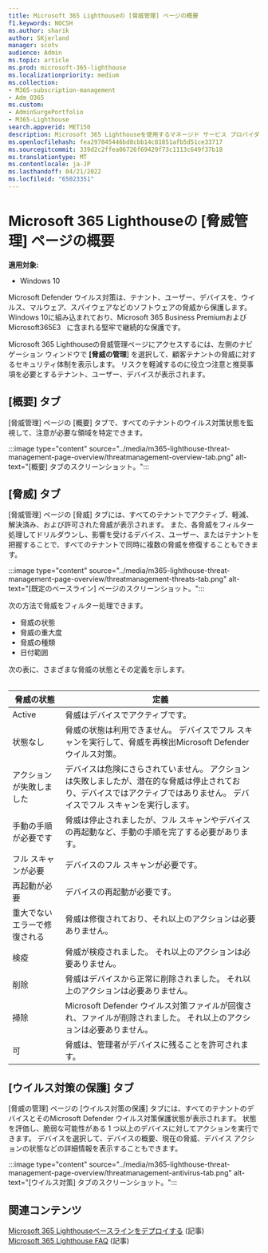 ```yaml
---
title: Microsoft 365 Lighthouseの [脅威管理] ページの概要
f1.keywords: NOCSH
ms.author: sharik
author: SKjerland
manager: scotv
audience: Admin
ms.topic: article
ms.prod: microsoft-365-lighthouse
ms.localizationpriority: medium
ms.collection:
- M365-subscription-management
- Adm_O365
ms.custom:
- AdminSurgePortfolio
- M365-Lighthouse
search.appverid: MET150
description: Microsoft 365 Lighthouseを使用するマネージド サービス プロバイダー (MSP) については、脅威管理ページを参照してください。
ms.openlocfilehash: fea297845446bd8cbb14c81851afb5d51ce33717
ms.sourcegitcommit: 339d2c2ffea06726f69429f73c1113c649f37b18
ms.translationtype: MT
ms.contentlocale: ja-JP
ms.lasthandoff: 04/21/2022
ms.locfileid: "65023351"
---
```

# <a name="overview-of-the-threat-management-page-in-microsoft-365-lighthouse"></a>Microsoft 365 Lighthouseの [脅威管理] ページの概要 

**適用対象:**

- Windows 10

Microsoft Defender ウイルス対策は、テナント、ユーザー、デバイスを、ウイルス、マルウェア、スパイウェアなどのソフトウェアの脅威から保護します。 Windows 10に組み込まれており、Microsoft 365 Business Premiumおよび Microsoft365E3&nbsp;&nbsp; に含まれる堅牢で継続的な保護です。  
  
Microsoft 365 Lighthouseの脅威管理ページにアクセスするには、左側のナビゲーション ウィンドウで **[脅威の管理**] を選択して、顧客テナントの脅威に対するセキュリティ体制を表示します。 リスクを軽減するのに役立つ注意と推奨事項を必要とするテナント、ユーザー、デバイスが表示されます。  
  
## <a name="overview-tab"></a>[概要] タブ  
  
[脅威管理] ページの [概要] タブで、すべてのテナントのウイルス対策状態を監視して、注意が必要な領域を特定できます。

:::image type="content" source="../media/m365-lighthouse-threat-management-page-overview/threatmanagement-overview-tab.png" alt-text="[概要] タブのスクリーンショット。":::

## <a name="threats-tab"></a>[脅威] タブ

[脅威管理] ページの [脅威] タブには、すべてのテナントでアクティブ、軽減、解決済み、および許可された脅威が表示されます。 また、各脅威をフィルター処理してドリルダウンし、影響を受けるデバイス、ユーザー、またはテナントを把握することで、すべてのテナントで同時に複数の脅威を修復することもできます。

:::image type="content" source="../media/m365-lighthouse-threat-management-page-overview/threatmanagement-threats-tab.png" alt-text="[既定のベースライン] ページのスクリーンショット。":::
  
次の方法で脅威をフィルター処理できます。

- 脅威の状態
- 脅威の重大度
- 脅威の種類
- 日付範囲

次の表に、さまざまな脅威の状態とその定義を示します。<br><br>

| 脅威の状態 | 定義 |
|---|---|
| Active | 脅威はデバイスでアクティブです。 |
| 状態なし | 脅威の状態は利用できません。 デバイスでフル スキャンを実行して、脅威を再検出Microsoft Defender ウイルス対策。 |
| アクションが失敗しました | デバイスは危険にさらされていません。 アクションは失敗しましたが、潜在的な脅威は停止されており、デバイスではアクティブではありません。 デバイスでフル スキャンを実行します。 |
| 手動の手順が必要です | 脅威は停止されましたが、フル スキャンやデバイスの再起動など、手動の手順を完了する必要があります。 |
| フル スキャンが必要 | デバイスのフル スキャンが必要です。 |
| 再起動が必要 | デバイスの再起動が必要です。 |
| 重大でないエラーで修復される | 脅威は修復されており、それ以上のアクションは必要ありません。 |
| 検疫 | 脅威が検疫されました。 それ以上のアクションは必要ありません。 |
| 削除 | 脅威はデバイスから正常に削除されました。 それ以上のアクションは必要ありません。 |
| 掃除 | Microsoft Defender ウイルス対策ファイルが回復され、ファイルが削除されました。 それ以上のアクションは必要ありません。 |
| 可 | 脅威は、管理者がデバイスに残ることを許可されます。 | 

## <a name="antivirus-protection-tab"></a>[ウイルス対策の保護] タブ

[脅威の管理] ページの [ウイルス対策の保護] タブには、すべてのテナントのデバイスとそのMicrosoft Defender ウイルス対策保護状態が表示されます。 状態を評価し、脆弱な可能性がある 1 つ以上のデバイスに対してアクションを実行できます。 デバイスを選択して、デバイスの概要、現在の脅威、デバイス アクションの状態などの詳細情報を表示することもできます。

:::image type="content" source="../media/m365-lighthouse-threat-management-page-overview/threatmanagement-antivirus-tab.png" alt-text="[ウイルス対策] タブのスクリーンショット。":::

## <a name="related-content"></a>関連コンテンツ

[Microsoft 365 Lighthouseベースラインをデプロイする](m365-lighthouse-deploy-baselines.md) (記事)\
[Microsoft 365 Lighthouse FAQ](m365-lighthouse-faq.yml) (記事)
